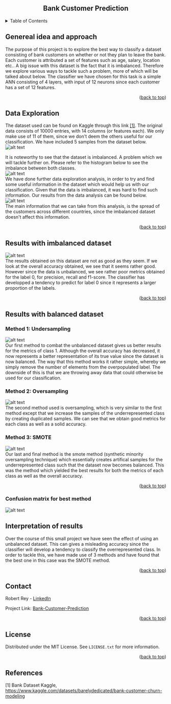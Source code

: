 <div align="center">
<div id="top"></div>
<h2 align="center">Bank Customer Prediction</h3>
</div>


<!-- TABLE OF CONTENTS -->
<details>
  <summary>Table of Contents</summary>
  <ol>
    <li><a href="#genereal-idea-and-approach">Genereal idea and approach</a></li>
    <li><a href="#data-exploration">Data Exploration</a></li>
    <li><a href="#results-with-imbalanced-dataset">Results with imbalanced dataset</a></li>
    <li><a href="#results-with-balanced-dataset">Results with balanced dataset</a></li>
    <li><a href="#interpretation-of-results">Interpretation of results</a></li>
    <li><a href="#license">License</a></li>
    <li><a href="#contact">Contact</a></li>
    <li><a href="#references">References</a></li>
  </ol>
</details>

## Genereal idea and approach
The purpose of this project is to explore the best way to classify a dataset consisting of bank customers on whether or not they plan to leave the bank. Each customer is attributed a set of features such as age, salary, location etc.. A big issue with this dataset is the fact that it is imbalanced. Therefore we explore various ways to tackle such a problem, more of which will be talked about below. The classifier we have chosen for this task is a simple ANN consisting of 4 layers, with input of 12 neurons since each customer has a set of 12 features. 

<p align="right">(<a href="#top">back to top</a>)</p>

## Data Exploration
The dataset used can be found on Kaggle through this link [[1]](#1). The original data consists of 10000 entries, with 14 columns (or features each). We only make use of 11 of them, since we don't deem the others useful for our classification. We have included 5 samples from the dataset below. 
![alt text](https://github.com/reyrobs/Bank-Customer-Prediction/blob/main/images/df_samples.png?raw=true)

It is noteworthy to see that the dataset is imbalanced. A problem which we will tackle further on.  Please refer to the histogram below to see the imbalance between both classes. 
<br>
![alt text](https://github.com/reyrobs/Bank-Customer-Prediction/blob/main/images/imbalance_histo.png?raw=true)
<br>
We have done further data exploration analysis, in order to try and find some useful information in the dataset which would help us with our classification. Given that the data is imbalanced, it was hard to find such information. Our results from the data analysis can be found below.
<br>
![alt text](https://github.com/reyrobs/Bank-Customer-Prediction/blob/main/images/all_pictures.png?raw=true)
<br>
The main information that we can take from this analysis, is the spread of the customers across different countries, since the imbalanced dataset doesn't affect this information. 

<p align="right">(<a href="#top">back to top</a>)</p>

## Results with imbalanced dataset

![alt text](https://github.com/reyrobs/Bank-Customer-Prediction/blob/main/images/results_imbalanced.png?raw=true)
<br>
The results obtained on this dataset are not as good as they seem. If we look at the overall accuracy obtained, we see that it seems rather good. However since the data is unbalanced, we see rather poor metrics obtained for the label 0, for precision, recall and f1-score. The classifier has developped a tendency to predict for label 0 since it represents a larger proportion of the labels. 

<p align="right">(<a href="#top">back to top</a>)</p>


## Results with balanced dataset

### Method 1: Undersampling
![alt text](https://github.com/reyrobs/Bank-Customer-Prediction/blob/main/images/under_sampling.png?raw=true)
<br>
Our first method to combat the unbalanced dataset gives us better results for the metrics of class 1. Although the overall accuracy has decreased, it now represents a better representation of its true value since the dataset is now balanced.  The way that this method works it rather simple, whereby we simply 
remove the number of elements from the overpopulated label. The downside of this is that we are throwing away data that could otherwise be used for our classification. 
### Method 2: Oversampling
![alt text](https://github.com/reyrobs/Bank-Customer-Prediction/blob/main/images/over_sampling.png?raw=true)
<br>
The second method used is oversampling, which is very similar to the first method except that we increase the samples of the underrepresented class by creating duplicated samples. We can see that we obtain good metrics for each class as well as a solid accuracy.

### Method 3: SMOTE

![alt text](https://github.com/reyrobs/Bank-Customer-Prediction/blob/main/images/smote.png?raw=true)
<br>
Our last and final method is the smote method (synthetic minority oversampling technique) which essentially creates artifical samples for the underrepresented class such that the dataset now becomes balanced. This was the method which yielded the best results for both the metrics of each class as well as the overall accuracy. 
<p align="right">(<a href="#top">back to top</a>)</p>

### Confusion matrix for best method
![alt text](https://github.com/reyrobs/Bank-Customer-Prediction/blob/main/images/confusion_matrix.png?raw=true)

## Interpretation of results
Over the course of this small project we have seen the effect of using an unbalanced dataset. This can gives a misleading accuracy since the classifier will develop a tendency to classify the overrepresented class. In order to tackle this, we have made use of 3 methods and have found that the best one in this case was the SMOTE method. 
<p align="right">(<a href="#top">back to top</a>)</p>


<!-- CONTACT -->
## Contact

Robert Rey - [LinkedIn](https://www.linkedin.com/in/robert-rey-36689a103/)

Project Link: [Bank-Customer-Prediction](https://github.com/reyrobs/Bank-Customer-Prediction)

<p align="right">(<a href="#top">back to top</a>)</p>


<!-- LICENSE -->
## License

Distributed under the MIT License. See `LICENSE.txt` for more information.

<p align="right">(<a href="#top">back to top</a>)</p>

## References
<a id="1">[1]</a> 
Bank Dataset Kaggle,
https://www.kaggle.com/datasets/barelydedicated/bank-customer-churn-modeling
